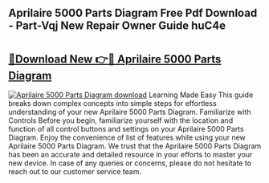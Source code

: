 ## Aprilaire 5000 Parts Diagram Free Pdf Download - Part-Vqj New Repair Owner Guide huC4e

# <h2><a href="http://dfqkaq1.blite.top/?on=Aprilaire+5000+Parts+Diagram">🔗Download New 👉🔴 Aprilaire 5000 Parts Diagram</a></h2>

[![Aprilaire 5000 Parts Diagram download](https://i.imgur.com/lujVjoI.png)](http://dfqkaq1.blite.top/?on=Aprilaire+5000+Parts+Diagram)
Learning Made Easy This guide breaks down complex concepts into simple steps for effortless understanding of your new Aprilaire 5000 Parts Diagram. Familiarize with Controls Before you begin, familiarize yourself with the location and function of all control buttons and settings on your Aprilaire 5000 Parts Diagram. Enjoy the convenience of list of features while using your new Aprilaire 5000 Parts Diagram. We trust that the Aprilaire 5000 Parts Diagram has been an accurate and detailed resource in your efforts to master your new device. In case of any queries or concerns, please do not hesitate to reach out to our customer service team.
